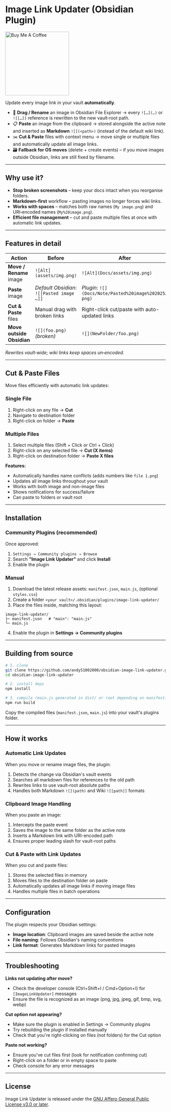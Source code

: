 # Image Link Updater (Obsidian Plugin)

<a href="https://buymeacoffee.com/andy51002000" target="_blank">
  <img src="https://cdn.buymeacoffee.com/buttons/v2/default-green.png" alt="Buy Me A Coffee" width="200" />
</a>

Update every image link in your vault **automatically**.


* 🔄 **Drag / Rename** an image in Obsidian File Explorer → every `![…](…)` or `![[…]]` reference is rewritten to the new vault‑root path.
* 📋 **Paste** an image from the clipboard → stored alongside the active note and inserted as **Markdown** `![](<path>)` (instead of the default wiki link).
* ✂️ **Cut & Paste** files with context menu → move single or multiple files and automatically update all image links.
* 🗃 **Fallback for OS moves** (delete + create events) – if you move images outside Obsidian, links are still fixed by filename.

---

## Why use it?

* **Stop broken screenshots** – keep your docs intact when you reorganise folders.
* **Markdown‑first** workflow – pasting images no longer forces wiki links.
* **Works with spaces** – matches both raw names (`My image.png`) and URI‑encoded names (`My%20image.png`).
* **Efficient file management** – cut and paste multiple files at once with automatic link updates.

---

## Features in detail

| Action                    | Before                                    | After                                             |
| ------------------------- | ----------------------------------------- | ------------------------------------------------- |
| **Move / Rename** image   | `![Alt](assets/img.png)`                  | `![Alt](Docs/assets/img.png)`                     |
| **Paste** image           | *Default Obsidian*: `![[Pasted image …]]` | *Plugin*: `![](Docs/Note/Pasted%20image%202025…png)` |
| **Cut & Paste** files     | Manual drag with broken links             | Right-click cut/paste with auto-updated links     |
| **Move outside Obsidian** | `![](foo.png)` *(broken)*                 | `![](NewFolder/foo.png)`                          |

*Rewrites vault‑wide; wiki links keep spaces un‑encoded.*

---

## Cut & Paste Files

Move files efficiently with automatic link updates:

### Single File
1. Right-click on any file → **Cut**
2. Navigate to destination folder
3. Right-click on folder → **Paste**

### Multiple Files
1. Select multiple files (Shift + Click or Ctrl + Click)
2. Right-click on any selected file → **Cut (X items)**
3. Right-click on destination folder → **Paste X files**

**Features:**
- Automatically handles name conflicts (adds numbers like `file 1.png`)
- Updates all image links throughout your vault
- Works with both image and non-image files
- Shows notifications for success/failure
- Can paste to folders or vault root

---

## Installation

### Community Plugins (recommended)
Once approved:
1. `Settings → Community plugins → Browse`
2. Search **"Image Link Updater"** and click **Install**
3. Enable the plugin

### Manual
1. Download the latest release assets: `manifest.json`, `main.js`, (optional `styles.css`)
2. Create a folder `<your vault>/.obsidian/plugins/image-link-updater/`
3. Place the files inside, matching this layout:

```
image-link-updater/
├─ manifest.json   # "main": "main.js"
└─ main.js
```

4. Enable the plugin in **Settings → Community plugins**

---

## Building from source

```bash
# 1. clone
git clone https://github.com/andy51002000/obsidian-image-link-updater.git
cd obsidian-image-link-updater

# 2. install deps
npm install

# 3. compile (main.js generated in dist/ or root depending on manifest)
npm run build
```

Copy the compiled files (`manifest.json`, `main.js`) into your vault's plugins folder.

---

## How it works

### Automatic Link Updates
When you move or rename image files, the plugin:
1. Detects the change via Obsidian's vault events
2. Searches all markdown files for references to the old path
3. Rewrites links to use vault-root absolute paths
4. Handles both Markdown `![](path)` and Wiki `![[path]]` formats

### Clipboard Image Handling
When you paste an image:
1. Intercepts the paste event
2. Saves the image to the same folder as the active note
3. Inserts a Markdown link with URI-encoded path
4. Ensures proper leading slash for vault-root paths

### Cut & Paste with Link Updates
When you cut and paste files:
1. Stores the selected files in memory
2. Moves files to the destination folder on paste
3. Automatically updates all image links if moving image files
4. Handles multiple files in batch operations

---

## Configuration

The plugin respects your Obsidian settings:
- **Image location**: Clipboard images are saved beside the active note
- **File naming**: Follows Obsidian's naming conventions
- **Link format**: Generates Markdown links for pasted images

---

## Troubleshooting

**Links not updating after move?**
- Check the developer console (Ctrl+Shift+I / Cmd+Option+I) for `[ImageLinkUpdater]` messages
- Ensure the file is recognized as an image (png, jpg, jpeg, gif, bmp, svg, webp)

**Cut option not appearing?**
- Make sure the plugin is enabled in Settings → Community plugins
- Try rebuilding the plugin if installed manually
- Check that you're right-clicking on files (not folders) for the Cut option

**Paste not working?**
- Ensure you've cut files first (look for notification confirming cut)
- Right-click on a folder or in empty space to paste
- Check console for any error messages

---

## License

Image Link Updater is released under the [GNU Affero General Public License v3.0 or later](./LICENSE).


